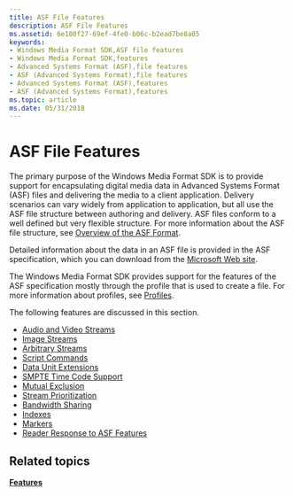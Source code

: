 ```yaml
---
title: ASF File Features
description: ASF File Features
ms.assetid: 6e180f27-69ef-4fe0-b06c-b2ead7be8a05
keywords:
- Windows Media Format SDK,ASF file features
- Windows Media Format SDK,features
- Advanced Systems Format (ASF),file features
- ASF (Advanced Systems Format),file features
- Advanced Systems Format (ASF),features
- ASF (Advanced Systems Format),features
ms.topic: article
ms.date: 05/31/2018
---
```


# ASF File Features

The primary purpose of the Windows Media Format SDK is to provide support for encapsulating digital media data in Advanced Systems Format (ASF) files and delivering the media to a client application. Delivery scenarios can vary widely from application to application, but all use the ASF file structure between authoring and delivery. ASF files conform to a well defined but very flexible structure. For more information about the ASF file structure, see [Overview of the ASF Format](overview-of-the-asf-format.md).

Detailed information about the data in an ASF file is provided in the ASF specification, which you can download from the [Microsoft Web site](http://download.microsoft.com/download/7/9/0/790fecaa-f64a-4a5e-a430-0bccdab3f1b4/ASF_Specification.doc).

The Windows Media Format SDK provides support for the features of the ASF specification mostly through the profile that is used to create a file. For more information about profiles, see [Profiles](profiles.md).

The following features are discussed in this section.

-   [Audio and Video Streams](audio-and-video-streams.md)
-   [Image Streams](image-streams.md)
-   [Arbitrary Streams](arbitrary-streams.md)
-   [Script Commands](script-commands.md)
-   [Data Unit Extensions](data-unit-extensions.md)
-   [SMPTE Time Code Support](smpte-time-code-support.md)
-   [Mutual Exclusion](mutual-exclusion.md)
-   [Stream Prioritization](stream-prioritization.md)
-   [Bandwidth Sharing](bandwidth-sharing.md)
-   [Indexes](indexes.md)
-   [Markers](markers.md)
-   [Reader Response to ASF Features](reader-response-to-asf-features.md)

## Related topics

<dl> <dt>

[**Features**](features.md)
</dt> </dl>

 

 




